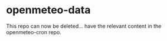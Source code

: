 # openmeteo-data

This repo can now be deleted... have the relevant content in the openmeteo-cron repo.
